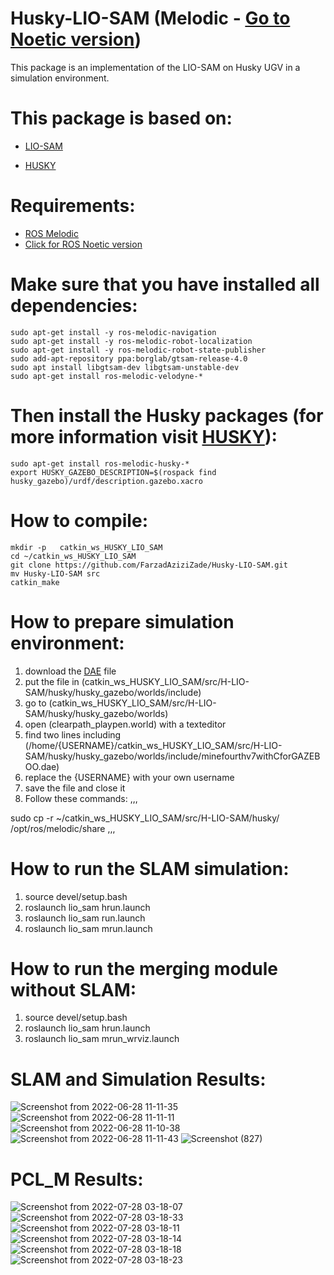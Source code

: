 # Husky-LIO-SAM (Melodic - [Go to Noetic version](https://github.com/FarzadAziziZade/Husky-LIO-SAM/tree/Noetic))
This package is an implementation of the LIO-SAM on Husky UGV in a simulation environment.

This package is based on:
=========================
  - [LIO-SAM](https://github.com/TixiaoShan/LIO-SAM)
  
  - [HUSKY](https://github.com/husky/husky/tree/3af80eab1ec0b0d44259c6c8797e4a28797507ca)


Requirements:
============
  - [ROS Melodic](http://wiki.ros.org/melodic/Installation/Ubuntu)
  - [Click for ROS Noetic version](https://github.com/FarzadAziziZade/Husky-LIO-SAM/tree/Noetic)


Make sure that you have installed all dependencies:
==================================================

```
sudo apt-get install -y ros-melodic-navigation
sudo apt-get install -y ros-melodic-robot-localization
sudo apt-get install -y ros-melodic-robot-state-publisher
sudo add-apt-repository ppa:borglab/gtsam-release-4.0
sudo apt install libgtsam-dev libgtsam-unstable-dev
sudo apt-get install ros-melodic-velodyne-*
```

Then install the Husky packages (for more information visit [HUSKY](http://wiki.ros.org/Robots/Husky)):
==============================================================================================

```
sudo apt-get install ros-melodic-husky-*
export HUSKY_GAZEBO_DESCRIPTION=$(rospack find husky_gazebo)/urdf/description.gazebo.xacro
```
  

How to compile:
===============

```
mkdir -p   catkin_ws_HUSKY_LIO_SAM
cd ~/catkin_ws_HUSKY_LIO_SAM
git clone https://github.com/FarzadAziziZade/Husky-LIO-SAM.git
mv Husky-LIO-SAM src
catkin_make
```

How to prepare simulation environment:
====================================
1. download the [DAE](https://drive.google.com/file/d/1HfOU4oYl1D4UGBcUe0zXGNeuPx7ARpQL/view?usp=sharing) file
2. put the file in (catkin_ws_HUSKY_LIO_SAM/src/H-LIO-SAM/husky/husky_gazebo/worlds/include)
3. go to (catkin_ws_HUSKY_LIO_SAM/src/H-LIO-SAM/husky/husky_gazebo/worlds)
4. open (clearpath_playpen.world) with a texteditor
5. find two lines including (<uri>/home/{USERNAME}/catkin_ws_HUSKY_LIO_SAM/src/H-LIO-SAM/husky/husky_gazebo/worlds/include/minefourthv7withCforGAZEBOO.dae</uri>)
6. replace the {USERNAME}  with your own username
7. save the file and close it
8. Follow these commands:
,,,

sudo cp -r ~/catkin_ws_HUSKY_LIO_SAM/src/H-LIO-SAM/husky/ /opt/ros/melodic/share
,,,

How to run the SLAM simulation:
===============================
1. source devel/setup.bash
2. roslaunch lio_sam hrun.launch
3. roslaunch lio_sam run.launch
4. roslaunch lio_sam mrun.launch



How to run the merging module without SLAM:
===========================================
1. source devel/setup.bash
2. roslaunch lio_sam hrun.launch
3. roslaunch lio_sam mrun_wrviz.launch



SLAM and Simulation Results:
============================

![Screenshot from 2022-06-28 11-11-35](https://user-images.githubusercontent.com/84402243/183020160-f790bb00-b8ee-4f4f-8047-4d815e8bce70.png)
![Screenshot from 2022-06-28 11-11-11](https://user-images.githubusercontent.com/84402243/183020379-e36dc904-1c65-4284-9327-3f1a519d9e58.png)
![Screenshot from 2022-06-28 11-10-38](https://user-images.githubusercontent.com/84402243/183020514-71b6c305-35cd-4ab9-9012-2f670c4bd1f6.png)
![Screenshot from 2022-06-28 11-11-43](https://user-images.githubusercontent.com/84402243/183020587-3ce64b46-1622-4704-85d5-15961c7720b1.png)
![Screenshot (827)](https://user-images.githubusercontent.com/84402243/183019910-990a0823-75d0-43a1-a8f9-46855851cbc9.png)

PCL_M Results:
==============
![Screenshot from 2022-07-28 03-18-07](https://user-images.githubusercontent.com/84402243/181609705-9eeb9cec-36b5-41f8-a9aa-0cf067fc002f.png)
![Screenshot from 2022-07-28 03-18-33](https://user-images.githubusercontent.com/84402243/181609868-ee4055ec-788c-4ea2-82be-8e83fdbd0e26.png)
![Screenshot from 2022-07-28 03-18-11](https://user-images.githubusercontent.com/84402243/181609737-25fd86dc-8f86-4ef5-97cb-5b94663955fb.png)
![Screenshot from 2022-07-28 03-18-14](https://user-images.githubusercontent.com/84402243/181609762-fcaa8b2d-e773-423b-8025-fc97c22f0b0c.png)
![Screenshot from 2022-07-28 03-18-18](https://user-images.githubusercontent.com/84402243/181609835-e47932b5-d29b-4b64-9a11-b208504ed73b.png)
![Screenshot from 2022-07-28 03-18-23](https://user-images.githubusercontent.com/84402243/181609855-f81dddc3-83a3-4f4c-b32e-cb5b1a7812b1.png)

